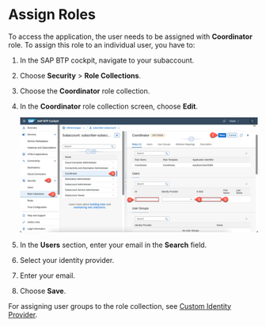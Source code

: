 # Assign Roles

To access the application, the user needs to be assigned with **Coordinator** role. To assign this role to an individual user, you have to: 

1. In the SAP BTP cockpit, navigate to your subaccount. 
2. Choose **Security** > **Role Collections**.
3. Choose the **Coordinator** role collection.
4. In the **Coordinator** role collection screen, choose **Edit**.

   ![Identity Provider](./assignroles.png)
   
5. In the **Users** section, enter your email in the **Search** field.
6. Select your identity provider.
7. Enter your email.
8. Choose **Save**. 

For assigning user groups to the role collection, see [Custom Identity Provider](../idp/README.md).
   
